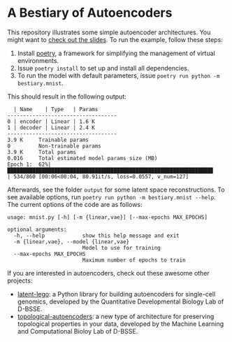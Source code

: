 # A Bestiary of Autoencoders

This repository illustrates some simple autoencoder architectures. You
might want to [check out the slides](https://bastian.rieck.me/talks/A_Bestiary_of_Autoencoders.pdf).
To run the example, follow these steps:

1. Install [poetry](https://python-poetry.org), a framework for
   simplifying the management of virtual environments.
2. Issue `poetry install` to set up and install all dependencies.
3. To run the model with default parameters, issue `poetry run python -m bestiary.mnist`.

This should result in the following output:

```
  | Name    | Type   | Params
-----------------------------------
0 | encoder | Linear | 1.6 K
1 | decoder | Linear | 2.4 K
-----------------------------------
3.9 K     Trainable params
0         Non-trainable params
3.9 K     Total params
0.016     Total estimated model params size (MB)
Epoch 1:  62%|█████████████████████████████████████████████████████████████████▊                                        | 534/860 [00:06<00:04, 80.91it/s, loss=0.0557, v_num=127]
```

Afterwards, see the folder `output` for some latent space reconstructions. To see available options, run `poetry run python -m bestiary.mnist --help`.
The current options of the code are as follows:

```
usage: mnist.py [-h] [-m {linear,vae}] [--max-epochs MAX_EPOCHS]

optional arguments:
  -h, --help            show this help message and exit
  -m {linear,vae}, --model {linear,vae}
                        Model to use for training
  --max-epochs MAX_EPOCHS
                        Maximum number of epochs to train
```

If you are interested in autoencoders, check out these awesome other
projects:

- [latent-lego](https://github.com/quadbiolab/latent-lego): a Python library for building autoencoders for single-cell genomics, developed by the Quantitative Developmental Biology Lab of D-BSSE. 
- [topological-autoencoders](https://github.com/BorgwardtLab/topological-autoencoders): a new type of architecture for preserving topological properties in your data, developed by the Machine Learning and Computational Bioloy Lab of D-BSSE.
